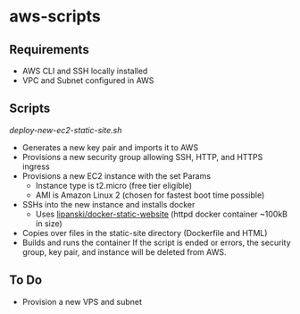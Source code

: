 # aws-scripts

## Requirements
- AWS CLI and SSH locally installed
- VPC and Subnet configured in AWS

## Scripts
*deploy-new-ec2-static-site.sh*
- Generates a new key pair and imports it to AWS
- Provisions a new security group allowing SSH, HTTP, and HTTPS ingress
- Provisions a new EC2 instance with the set Params
    - Instance type is t2.micro (free tier eligible)
    - AMI is Amazon Linux 2 (chosen for fastest boot time possible)
- SSHs into the new instance and installs docker
    - Uses [lipanski/docker-static-website](https://github.com/lipanski/docker-static-website) (httpd docker container ~100kB in size)
- Copies over files in the static-site directory (Dockerfile and HTML)
- Builds and runs the container
If the script is ended or errors, the security group, key pair, and instance will be deleted from AWS.

## To Do
- Provision a new VPS and subnet